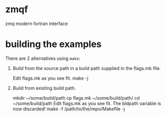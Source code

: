 # zmqf
zmq modern fortran interface


# building the examples
There are 2 alternatives using `make`:

1. Build from the source path in a build path supplied in the flags.mk file.

    Edit flags.mk as you see fit.
    make -j

2. Build from existing build path.

    mkdir ~/some/build/path
    cp flags.mk ~/some/build/path/
    cd ~/some/build/path
    Edit flags.mk as you see fit. The bldpath variable is now discarded!
    make -f /path/to/the/repo/Makefile -j

